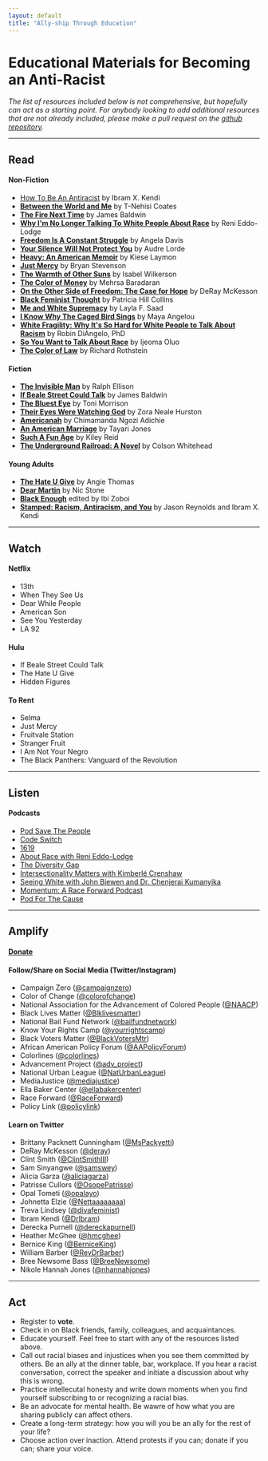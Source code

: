 ```yaml
---
layout: default
title: "Ally-ship Through Education"
---
```


# Educational Materials for Becoming an Anti-Racist

*The list of resources included below is not comprehensive, but hopefully can act as a starting point. For anybody looking to add additional resources that are not already included, please make a pull request on the [github repository](https://github.com/wa-hans/becoming-an-ally.github.io).*

___

## Read

#### Non-Fiction

* <a href="https://www.ibramxkendi.com/how-to-be-an-antiracist-1">How To Be An Antiracist</a> by Ibram X. Kendi
* <a href="https://ta-nehisicoates.com/books/between-the-world-and-me/">__Between the World and Me__</a> by T-Nehisi Coates
* <a href="https://www.amazon.com/Fire-Next-Time-James-Baldwin/dp/067974472X">__The Fire Next Time__</a> by James Baldwin
* <a href="https://www.amazon.com/Longer-Talking-White-People-About-ebook/dp/B06WWPX2YF">__Why I'm No Longer Talking To White People About Race__</a> by Reni Eddo-Lodge
* <a href="https://www.akpress.org/freedom-is-a-constant-struggle.html">__Freedom Is A Constant Struggle__</a> by Angela Davis
* <a href="https://www.amazon.com/Your-Silence-Will-Not-Protect/dp/0995716226">__Your Silence Will Not Protect You__</a> by Audre Lorde
* <a href="https://www.kieselaymon.com/heavy">__Heavy: An American Memoir__</a> by Kiese Laymon
* <a href="https://justmercy.eji.org/responsive/#book">__Just Mercy__</a> by Bryan Stevenson
* <a href="http://isabelwilkerson.com/">__The Warmth of Other Suns__</a> by Isabel Wilkerson
* <a href="https://www.amazon.com/Color-Money-Black-Racial-Wealth/dp/0674970950">__The Color of Money__</a> by Mehrsa Baradaran
* <a href="https://www.amazon.com/Other-Side-Freedom-Case-Hope/dp/0525560327">__On the Other Side of Freedom: The Case for Hope__</a> by DeRay McKesson
* <a href="https://www.amazon.com/Black-Feminist-Thought-Consciousness-Empowerment/dp/0415964725">__Black Feminist Thought__</a> by Patricia Hill Collins
* <a href="https://www.meandwhitesupremacybook.com/">__Me and White Supremacy__</a> by Layla F. Saad
* <a href="https://www.amazon.com/Know-Why-Caged-Bird-Sings/dp/0345514408">__I Know Why The Caged Bird Sings__</a> by Maya Angelou
* <a href="https://robindiangelo.com/publications/">__White Fragility: Why It's So Hard for White People to Talk About Racism__</a> by Robin DiAngelo, PhD
* <a href="https://www.amazon.com/You-Want-Talk-About-Race/dp/1580056776">__So You Want to Talk About Race__</a> by Ijeoma Oluo
* <a href="https://www.epi.org/publication/the-color-of-law-a-forgotten-history-of-how-our-government-segregated-america/">__The Color of Law__</a> by Richard Rothstein

#### Fiction

* <a href="https://www.amazon.com/Invisible-Man-Ralph-Ellison/dp/0679732764">__The Invisible Man__</a> by Ralph Ellison
* <a href="https://www.amazon.com/If-Beale-Street-Could-Talk/dp/0307275930">__If Beale Street Could Talk__</a> by James Baldwin
* <a href="https://www.amazon.com/Bluest-Eye-Vintage-International/dp/0307278441">__The Bluest Eye__</a> by Toni Morrison
* <a href="https://www.zoranealehurston.com/books/their-eyes-were-watching-god/">__Their Eyes Were Watching God__</a> by Zora Neale Hurston
* <a href="https://www.chimamanda.com/book/americanah/">__Americanah__</a> by Chimamanda Ngozi Adichie
* <a href="http://www.tayarijones.com/books/an-american-marriage/">__An American Marriage__</a> by Tayari Jones
* <a href="https://www.amazon.com/Such-Fun-Age-Kiley-Reid/dp/052554190X">__Such A Fun Age__</a> by Kiley Reid
* <a href="https://www.nationalbook.org/books/the-underground-railroad/">__The Underground Railroad: A Novel__</a> by Colson Whitehead

#### Young Adults

* <a href="https://angiethomas.com/the-hate-u-give">__The Hate U Give__</a> by Angie Thomas
* <a href="https://www.getunderlined.com/books/534050/dear-martin-by-nic-stone/">__Dear Martin__</a> by Nic Stone
* <a href="http://ibizoboi.net/books/black-enough">__Black Enough__</a> edited by Ibi Zoboi
* <a href="https://www.lbyr.com/titles/jason-reynolds/stamped-racism-antiracism-and-you/9780316453707/">__Stamped: Racism, Antiracism, and You__</a> by Jason Reynolds and Ibram X. Kendi

___

## Watch

#### Netflix

* 13th
* When They See Us
* Dear While People
* American Son
* See You Yesterday
* LA 92

#### Hulu

* If Beale Street Could Talk
* The Hate U Give
* Hidden Figures

#### To Rent

* Selma
* Just Mercy
* Fruitvale Station
* Stranger Fruit
* I Am Not Your Negro
* The Black Panthers: Vanguard of the Revolution

___

## Listen

#### Podcasts

* <a href="https://crooked.com/podcast-series/pod-save-the-people/">Pod Save The People</a>
* <a href="https://www.npr.org/podcasts/510312/codeswitch">Code Switch</a>
* <a href="https://www.nytimes.com/column/1619-project">1619</a>
* <a href="https://www.aboutracepodcast.com/">About Race with Reni Eddo-Lodge</a>
* <a href="https://www.thediversitygap.com/podcast-1">The Diversity Gap</a>
* <a href="https://aapf.org/podcast">Intersectionality Matters with Kimberlé Crenshaw</a>
* <a href="https://www.sceneonradio.org/seeing-white/">Seeing White with John Biewen and Dr. Chenjerai Kumanyika</a>
* <a href="https://www.raceforward.org/media/podcast/momentum-race-forward-podcast">Momentum: A Race Forward Podcast</a>
* <a href="https://civilrights.org/podforthecause/">Pod For The Cause</a>

___

## Amplify

#### <a href="https://wa-hans.github.io/donate/">Donate</a>

#### Follow/Share on Social Media (Twitter/Instagram)

* Campaign Zero (<a href="https://www.instagram.com/campaignzero/">@campaignzero</a>)
* Color of Change (<a href="https://twitter.com/ColorOfChange">@colorofchange</a>)
* National Association for the Advancement of Colored People (<a href="https://twitter.com/NAACP">@NAACP</a>)
* Black Lives Matter (<a href="https://twitter.com/Blklivesmatter">@Blklivesmatter</a>)
* National Bail Fund Network (<a href="https://twitter.com/bailfundnetwork">@bailfundnetwork</a>)
* Know Your Rights Camp (<a href="https://twitter.com/@yourrightscamp">@yourrightscamp</a>)
* Black Voters Matter (<a href="https://twitter.com/@BlackVotersMtr">@BlackVotersMtr</a>)
* African American Policy Forum (<a href="https://twitter.com/@AAPolicyForum">@AAPolicyForum</a>)
* Colorlines (<a href="https://twitter.com/@colorlines">@colorlines</a>)
* Advancement Project (<a href="https://twitter.com/@adv_project">@adv_project</a>)
* National Urban League (<a href="https://twitter.com/@NatUrbanLeague">@NatUrbanLeague</a>)
* MediaJustice (<a href="https://twitter.com/@mediajustice">@mediajustice</a>)
* Ella Baker Center (<a href="https://twitter.com/@ellabakercenter">@ellabakercenter</a>)
* Race Forward (<a href="https://twitter.com/@RaceForward">@RaceForward</a>)
* Policy Link (<a href="https://twitter.com/@policylink">@policylink</a>)

#### Learn on Twitter

* Brittany Packnett Cunningham (<a href="https://twitter.com/MsPackyetti">@MsPackyetti</a>)
* DeRay McKesson (<a href="https://twitter.com/deray">@deray</a>)
* Clint Smith (<a href="https://twitter.com/ClintSmithIII">@ClintSmithIII</a>)
* Sam Sinyangwe (<a href="https://twitter.com/samswey">@samswey</a>)
* Alicia Garza (<a href="https://twitter.com/aliciagarza">@aliciagarza</a>)
* Patrisse Cullors (<a href="https://twitter.com/OsopePatrisse">@OsopePatrisse</a>)
* Opal Tometi (<a href="https://twitter.com/opalayo">@opalayo</a>)
* Johnetta Elzie (<a href="https://twitter.com/Nettaaaaaaaa">@Nettaaaaaaaa</a>)
* Treva Lindsey (<a href="https://twitter.com/divafeminist">@divafeminist</a>)
* Ibram Kendi (<a href="https://twitter.com/DrIbram">@DrIbram</a>)
* Derecka Purnell (<a href="https://twitter.com/dereckapurnell">@dereckapurnell</a>)
* Heather McGhee (<a href="https://twitter.com/hmcghee">@hmcghee</a>)
* Bernice King (<a href="https://twitter.com/BerniceKing">@BerniceKing</a>)
* William Barber (<a href="https://twitter.com/RevDrBarber">@RevDrBarber</a>)
* Bree Newsome Bass (<a href="https://twitter.com/BreeNewsome">@BreeNewsome</a>)
* Nikole Hannah Jones (<a href="https://twitter.com/nhannahjones">@nhannahjones</a>)

___

## Act

* Register to __vote__.
* Check in on Black friends, family, colleagues, and acquaintances.
* Educate yourself. Feel free to start with any of the resources listed above.
* Call out racial biases and injustices when you see them committed by others. Be an ally at the dinner table, bar, workplace. If you hear a racist conversation, correct the speaker and initiate a discussion about why this is wrong.
* Practice intellecutal honesty and write down moments when you find yourself subscribing to or recognizing a racial bias.
* Be an advocate for mental health. Be wawre of how what you are sharing publicly can affect others.
* Create a long-term strategy: how you will you be an ally for the rest of your life? 
* Choose action over inaction. Attend protests if you can; donate if you can; share your voice.

